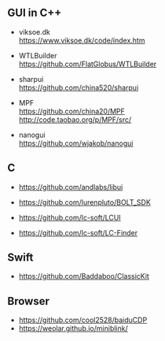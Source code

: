 ## GUI in C++
* viksoe.dk  
https://www.viksoe.dk/code/index.htm  

* WTLBuilder  
https://github.com/FlatGlobus/WTLBuilder    

* sharpui  
https://github.com/china520/sharpui  

* MPF  
https://github.com/china20/MPF  
http://code.taobao.org/p/MPF/src/  

* nanogui  
https://github.com/wjakob/nanogui  

## C
* https://github.com/andlabs/libui  

* https://github.com/lurenpluto/BOLT_SDK  

* https://github.com/lc-soft/LCUI  

* https://github.com/lc-soft/LC-Finder  

## Swift  
* https://github.com/Baddaboo/ClassicKit  

## Browser    
* https://github.com/cool2528/baiduCDP  
* https://weolar.github.io/miniblink/  
